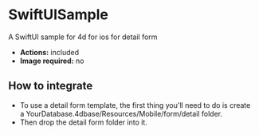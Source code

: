# SwiftUISample

A SwiftUI sample for 4d for ios  for detail form

* **Actions:** included
* **Image required:** no

## How to integrate

* To use a detail form template, the first thing you'll need to do is create a YourDatabase.4dbase/Resources/Mobile/form/detail folder.
* Then drop the detail form folder into it.
